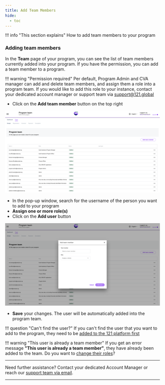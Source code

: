 ```yaml
---
title: Add Team Members
hide:
  - toc
---
```


!!! info "This section explains"
    How to add team members to your program

### Adding team members

In the **Team** page of your program, you can see the list of team members currently added into your program. If you have the permission, you can add a team member to a program.

!!! warning "Permission required"
    Per default, Program Admin and CVA manager can add and delete team members, and assign them a role into a program team. If you would like to add this role to your instance, contact your dedicated account manager or support team via <support@121.global>


- Click on the **Add team member** button on the top right

![Program Team](https://raw.githubusercontent.com/global-121/121-platform/main/e2e/tests/__screenshots__/UserManualScreenshots/userManualScreenshots.spec.ts/ProgramTeam.png)

- In the pop-up window, search for the username of the person you want to add to your program
- **Assign one or more role(s)**
- Click on the **Add user** button

![Add Team Member](https://raw.githubusercontent.com/global-121/121-platform/main/e2e/tests/__screenshots__/UserManualScreenshots/userManualScreenshots.spec.ts/AddTeamMember.png)

- **Save** your changes. The user will be automatically added into the program team.

!!! question "Can't find the user?"
    If you can't find the user that you want to add to the program, they need to be [added to the 121 platform first](../users/add-users.md)

!!! warning "This user is already a team member"
    If you get an error message **"This user is already a team member"**, they have already been added to the team. Do you want to [change their roles](./change-team-roles-program.md)?

___
Need further assistance? Contact your dedicated Account Manager or reach our [support team via email](mailto:support@121.global).
___
